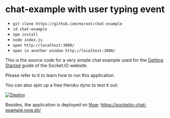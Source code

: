 # chat-example with user typing event


- ```git clone https://github.com/msroot/chat-example```
- ```cd chat-example```
- ```npm install```
- ```node index.js```
- ```open http://localhost:3000/```
- ```open in another window http://localhost:3000/```

This is the source code for a very simple chat example used for
the [Getting Started](http://socket.io/get-started/chat/) guide
of the Socket.IO website.

Please refer to it to learn how to run this application.

You can also spin up a free Heroku dyno to test it out:

[![Deploy](https://www.herokucdn.com/deploy/button.png)](https://heroku.com/deploy?template=https://github.com/msroot/chat-example)

Besides, the application is deployed on [Now](https://zeit.co/now): https://socketio-chat-example.now.sh/
